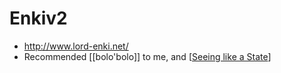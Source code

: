 # Enkiv2
- http://www.lord-enki.net/
- Recommended [[bolo'bolo]] to me, and [[Seeing like a State]]

[//begin]: # "Autogenerated link references for markdown compatibility"
[Seeing like a State]: seeing-like-a-state "Seeing Like a State"
[//end]: # "Autogenerated link references"
